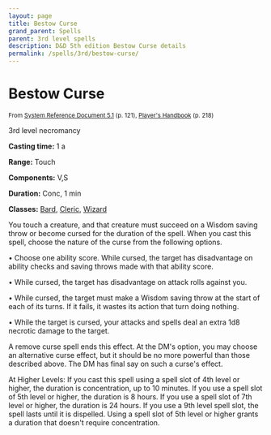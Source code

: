 ```yaml
---
layout: page
title: Bestow Curse
grand_parent: Spells
parent: 3rd level spells 
description: D&D 5th edition Bestow Curse details
permalink: /spells/3rd/bestow-curse/
---
```


# Bestow Curse

<small>From <a target="_blank" href="https://media.wizards.com/2016/downloads/DND/SRD-OGL_V5.1.pdf">System Reference Document 5.1</a> (p. 121), <a target="_blank" href="https://dnd.wizards.com/products/tabletop-games/rpg-products/rpg_playershandbook">Player's Handbook</a> (p. 218)</small>


3rd level necromancy

**Casting time:** 1 a

**Range:** Touch

**Components:** V,S 

**Duration:** Conc, 1 min

**Classes:** [Bard](/classes/bard/), [Cleric](/classes/cleric/), [Wizard](/classes/wizard/)

You touch a creature, and that creature must succeed on a Wisdom saving throw or become cursed for the duration of the spell. When you cast this spell, choose the nature of the curse from the following options.

 • Choose one ability score. While cursed, the target has disadvantage on ability checks and saving throws made with that ability score.

 • While cursed, the target has disadvantage on attack rolls against you.

 • While cursed, the target must make a Wisdom saving throw at the start of each of its turns. If it fails, it wastes its action that turn doing nothing.

 • While the target is cursed, your attacks and spells deal an extra 1d8 necrotic damage to the target.

A remove curse spell ends this effect. At the DM's option, you may choose an alternative curse effect, but it should be no more powerful than those described above. The DM has final say on such a curse's effect.

   At Higher Levels: If you cast this spell using a spell slot of 4th level or higher, the duration is concentration, up to 10 minutes. If you use a spell slot of 5th level or higher, the duration is 8 hours. If you use a spell slot of 7th level or higher, the duration is 24 hours. If you use a 9th level spell slot, the spell lasts until it is dispelled. Using a spell slot of 5th level or higher grants a duration that doesn't require concentration.